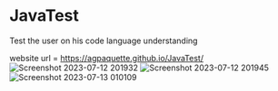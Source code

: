 # JavaTest
Test the user on his code language understanding 

website url = https://agpaquette.github.io/JavaTest/
![Screenshot 2023-07-12 201932](https://github.com/AGPaquette/JavaTest/assets/131227245/934285e7-4dc4-48f1-81b4-37f7ecc13864)
![Screenshot 2023-07-12 201945](https://github.com/AGPaquette/JavaTest/assets/131227245/bd20053e-1d1e-46bb-a020-516eaad6c652)
![Screenshot 2023-07-13 010109](https://github.com/AGPaquette/JavaTest/assets/131227245/c0a4f1ef-238f-40a5-8855-e97fe04488a1)
